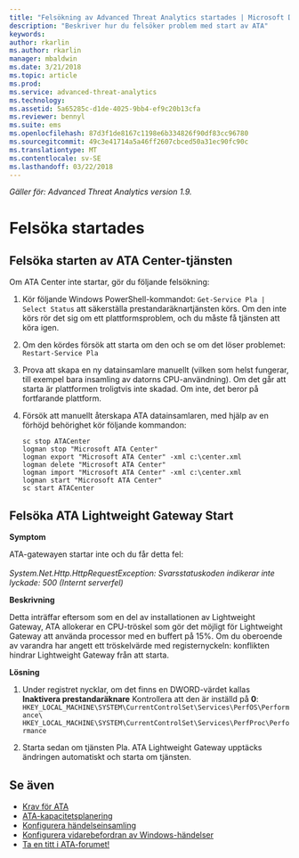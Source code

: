 ```yaml
---
title: "Felsökning av Advanced Threat Analytics startades | Microsoft Docs"
description: "Beskriver hur du felsöker problem med start av ATA"
keywords: 
author: rkarlin
ms.author: rkarlin
manager: mbaldwin
ms.date: 3/21/2018
ms.topic: article
ms.prod: 
ms.service: advanced-threat-analytics
ms.technology: 
ms.assetid: 5a65285c-d1de-4025-9bb4-ef9c20b13cfa
ms.reviewer: bennyl
ms.suite: ems
ms.openlocfilehash: 87d3f1de8167c1198e6b334826f90df83cc96780
ms.sourcegitcommit: 49c3e41714a5a46ff2607cbced50a31ec90fc90c
ms.translationtype: MT
ms.contentlocale: sv-SE
ms.lasthandoff: 03/22/2018
---
```

*Gäller för: Advanced Threat Analytics version 1.9.*



# <a name="troubleshooting-service-startup"></a>Felsöka startades

## <a name="troubleshooting-ata-center-service-startup"></a>Felsöka starten av ATA Center-tjänsten

Om ATA Center inte startar, gör du följande felsökning:

1.  Kör följande Windows PowerShell-kommandot: `Get-Service Pla | Select Status` att säkerställa prestandaräknartjänsten körs. Om den inte körs rör det sig om ett plattformsproblem, och du måste få tjänsten att köra igen.
2.  Om den kördes försök att starta om den och se om det löser problemet: `Restart-Service Pla`
3.  Prova att skapa en ny datainsamlare manuellt (vilken som helst fungerar, till exempel bara insamling av datorns CPU-användning).
Om det går att starta är plattformen troligtvis inte skadad. Om inte, det beror på fortfarande plattform.

4.  Försök att manuellt återskapa ATA datainsamlaren, med hjälp av en förhöjd behörighet kör följande kommandon:

        sc stop ATACenter
        logman stop "Microsoft ATA Center"
        logman export "Microsoft ATA Center" -xml c:\center.xml
        logman delete "Microsoft ATA Center"
        logman import "Microsoft ATA Center" -xml c:\center.xml
        logman start "Microsoft ATA Center"
        sc start ATACenter

## <a name="troubleshooting-ata-lightweight-gateway-startup"></a>Felsöka ATA Lightweight Gateway Start

**Symptom**

ATA-gatewayen startar inte och du får detta fel:<br></br>
*System.Net.Http.HttpRequestException: Svarsstatuskoden indikerar inte lyckade: 500 (Internt serverfel)*

**Beskrivning**

Detta inträffar eftersom som en del av installationen av Lightweight Gateway, ATA allokerar en CPU-tröskel som gör det möjligt för Lightweight Gateway att använda processor med en buffert på 15%. Om du oberoende av varandra har angett ett tröskelvärde med registernyckeln: konflikten hindrar Lightweight Gateway från att starta. 

**Lösning**

1. Under registret nycklar, om det finns en DWORD-värdet kallas **Inaktivera prestandaräknare** Kontrollera att den är inställd på **0**:  `HKEY_LOCAL_MACHINE\SYSTEM\CurrentControlSet\Services\PerfOS\Performance\` `HKEY_LOCAL_MACHINE\SYSTEM\CurrentControlSet\Services\PerfProc\Performance`
 
2. Starta sedan om tjänsten Pla. ATA Lightweight Gateway upptäcks ändringen automatiskt och starta om tjänsten.


## <a name="see-also"></a>Se även
- [Krav för ATA](ata-prerequisites.md)
- [ATA-kapacitetsplanering](ata-capacity-planning.md)
- [Konfigurera händelseinsamling](configure-event-collection.md)
- [Konfigurera vidarebefordran av Windows-händelser](configure-event-collection.md#configuring-windows-event-forwarding)
- [Ta en titt i ATA-forumet!](https://social.technet.microsoft.com/Forums/security/home?forum=mata)
